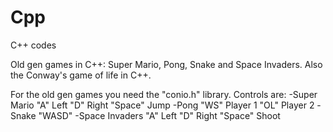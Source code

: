 # Cpp

C++ codes

Old gen games in C++: Super Mario, Pong, Snake and Space Invaders.
Also the Conway's game of life in C++.

For the old gen games you need the "conio.h" library. 
Controls are:
-Super Mario "A" Left "D" Right "Space" Jump
-Pong "WS" Player 1 "OL" Player 2
-Snake "WASD"
-Space Invaders "A" Left "D" Right "Space" Shoot
